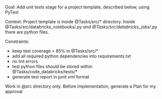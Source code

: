 Goal: Add unit tests stage for a project template, described below, using PyTest

Context: Project template is inside @Tasks/src/* directory. Inside @Tasks/src/databricks_notebooks/*.py and @Tasks/src/databricks_jobs/*.py there are python files.

Constraints:
 - keep test coverage > 85% in @Tasks/src/*
 - add all required python dependencies into requirements.txt
 - no lint errors
 - test python files should be stored within @Tasks/code_databricks/tests/*
 - generate test report in junit xml format

Work in @src directory only. Before implementation, generate a Plan for my approval